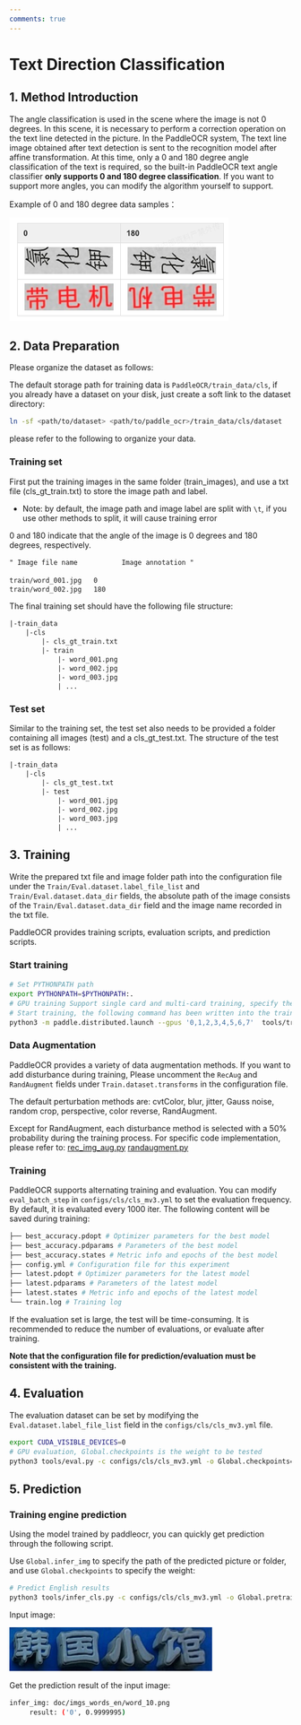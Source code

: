 ```yaml
---
comments: true
---
```


# Text Direction Classification

## 1. Method Introduction

The angle classification is used in the scene where the image is not 0 degrees. In this scene, it is necessary to perform a correction operation on the text line detected in the picture. In the PaddleOCR system,
The text line image obtained after text detection is sent to the recognition model after affine transformation. At this time, only a 0 and 180 degree angle classification of the text is required, so the built-in PaddleOCR text angle classifier **only supports 0 and 180 degree classification**. If you want to support more angles, you can modify the algorithm yourself to support.

Example of 0 and 180 degree data samples：

![img](./images/angle_class_example.jpg)

## 2. Data Preparation

Please organize the dataset as follows:

The default storage path for training data is `PaddleOCR/train_data/cls`, if you already have a dataset on your disk, just create a soft link to the dataset directory:

```bash
ln -sf <path/to/dataset> <path/to/paddle_ocr>/train_data/cls/dataset
```

please refer to the following to organize your data.

### Training set

First put the training images in the same folder (train_images), and use a txt file (cls_gt_train.txt) to store the image path and label.

- Note: by default, the image path and image label are split with `\t`, if you use other methods to split, it will cause training error

0 and 180 indicate that the angle of the image is 0 degrees and 180 degrees, respectively.

```text
" Image file name           Image annotation "

train/word_001.jpg   0
train/word_002.jpg   180
```

The final training set should have the following file structure:

```text
|-train_data
    |-cls
        |- cls_gt_train.txt
        |- train
            |- word_001.png
            |- word_002.jpg
            |- word_003.jpg
            | ...
```

### Test set

Similar to the training set, the test set also needs to be provided a folder
containing all images (test) and a cls_gt_test.txt. The structure of the test set is as follows:

```text
|-train_data
    |-cls
        |- cls_gt_test.txt
        |- test
            |- word_001.jpg
            |- word_002.jpg
            |- word_003.jpg
            | ...
```

## 3. Training

Write the prepared txt file and image folder path into the configuration file under the `Train/Eval.dataset.label_file_list` and `Train/Eval.dataset.data_dir` fields, the absolute path of the image consists of the `Train/Eval.dataset.data_dir` field and the image name recorded in the txt file.

PaddleOCR provides training scripts, evaluation scripts, and prediction scripts.

### Start training

```bash
# Set PYTHONPATH path
export PYTHONPATH=$PYTHONPATH:.
# GPU training Support single card and multi-card training, specify the card number through --gpus.
# Start training, the following command has been written into the train.sh file, just modify the configuration file path in the file
python3 -m paddle.distributed.launch --gpus '0,1,2,3,4,5,6,7'  tools/train.py -c configs/cls/cls_mv3.yml
```

### Data Augmentation

PaddleOCR provides a variety of data augmentation methods. If you want to add disturbance during training, Please uncomment the `RecAug` and `RandAugment` fields under `Train.dataset.transforms` in the configuration file.

The default perturbation methods are: cvtColor, blur, jitter, Gauss noise, random crop, perspective, color reverse, RandAugment.

Except for RandAugment, each disturbance method is selected with a 50% probability during the training process. For specific code implementation, please refer to:
[rec_img_aug.py](../../ppocr/data/imaug/rec_img_aug.py)
[randaugment.py](../../ppocr/data/imaug/randaugment.py)

### Training

PaddleOCR supports alternating training and evaluation. You can modify `eval_batch_step` in `configs/cls/cls_mv3.yml` to set the evaluation frequency. By default, it is evaluated every 1000 iter. The following content will be saved during training:

```bash
├── best_accuracy.pdopt # Optimizer parameters for the best model
├── best_accuracy.pdparams # Parameters of the best model
├── best_accuracy.states # Metric info and epochs of the best model
├── config.yml # Configuration file for this experiment
├── latest.pdopt # Optimizer parameters for the latest model
├── latest.pdparams # Parameters of the latest model
├── latest.states # Metric info and epochs of the latest model
└── train.log # Training log
```

If the evaluation set is large, the test will be time-consuming. It is recommended to reduce the number of evaluations, or evaluate after training.

**Note that the configuration file for prediction/evaluation must be consistent with the training.**

## 4. Evaluation

The evaluation dataset can be set by modifying the `Eval.dataset.label_file_list` field in the `configs/cls/cls_mv3.yml` file.

```bash
export CUDA_VISIBLE_DEVICES=0
# GPU evaluation, Global.checkpoints is the weight to be tested
python3 tools/eval.py -c configs/cls/cls_mv3.yml -o Global.checkpoints={path/to/weights}/best_accuracy
```

## 5. Prediction

### Training engine prediction

Using the model trained by paddleocr, you can quickly get prediction through the following script.

Use `Global.infer_img` to specify the path of the predicted picture or folder, and use `Global.checkpoints` to specify the weight:

```bash
# Predict English results
python3 tools/infer_cls.py -c configs/cls/cls_mv3.yml -o Global.pretrained_model={path/to/weights}/best_accuracy Global.load_static_weights=false Global.infer_img=doc/imgs_words_en/word_10.png
```

Input image:

![](./images/word_1-20240704092713071.jpg)

Get the prediction result of the input image:

```bash
infer_img: doc/imgs_words_en/word_10.png
     result: ('0', 0.9999995)
```
